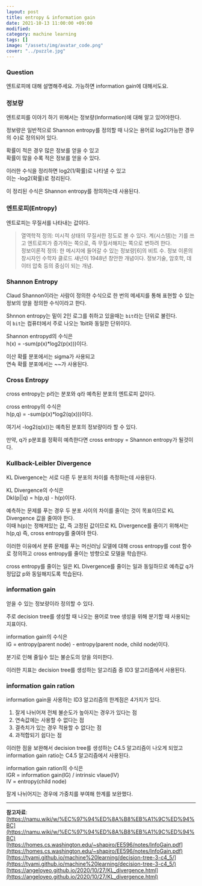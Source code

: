 ```yaml
---
layout: post
title: entropy & information gain
date: 2021-10-13 11:00:00 +09:00
modified: 
category: machine learning
tags: []
image: "/assets/img/avatar_code.png"
cover: "../puzzle.jpg"
---
```


### Question

엔트로피에 대해 설명해주세요. 가능하면 information gain에 대해서도요.

### 정보량

엔트로피를 이야기 하기 위해서는 정보량(Information)에 대해 알고 있어야한다.<br>

정보량은 일반적으로 Shannon entropy를 정의할 때 나오는 용어로 log2(가능한 경우의 수)로 정의되어 있다.<br>

확률이 적은 경우 많은 정보를 얻을 수 있고<br>
확률이 많을 수록 적은 정보를 얻을 수 있다.<br>

이러한 수식을 정리하면 log2(1/확률)로 나타낼 수 있고<br>
이는 -log2(확률)로 정리된다.<br>

이 정리된 수식은 Shannon entropy를 정의하는데 사용된다.<br>

### 엔트로피(Entropy)

엔트로피는 무질서를 나타내는 값이다.<br>

>열역학적 정의: 미시적 상태의 무질서한 정도로 볼 수 있다. 계(시스템)는 기를 쓰고 엔트로피가 증가하는 쪽으로, 즉 무질서해지는 쪽으로 변하려 한다.<br>
>정보이론적 정의: 한 메시지에 들어갈 수 있는 정보량[6]의 비트 수. 정보 이론의 창시자인 수학자 클로드 섀넌이 1948년 창안한 개념이다. 정보기술, 암호학, 데이터 압축 등의 중심이 되는 개념.<br>


### Shannon Entropy

Claud Shannon이라는 사람이 정의한 수식으로 한 번의 메세지를 통해 표현할 수 있는 정보의 양을 정의한 수식이라고 한다.<br>

Shnnon entropy는 밑이 2인 로그를 취하고 있을때는 `bit`라는 단위로 불린다.<br>
이 `bit`는 컴퓨터에서 주로 나오는 1bit와 동일한 단위이다.<br>

Shannon entropyd의 수식은<br>
h(x) = -sum(p(x)*log2(p(x)))이다.<br>

이산 확률 분포에서는 sigma가 사용되고<br>
연속 확률 분포에서는 ~~가 사용된다.<br>

### Cross Entropy

cross entropy는 p라는 분포와 q라 예측된 분포의 엔트로피 값이다.<br>

cross entropy의 수식은<br>
h(p,q) = -sum(p(x)*log2(q(x)))이다.<br>

여기서 -log2(q(x))는 예측된 분포의 정보량이라 할 수 있다.<br>

만약, q가 p분포를 정확히 예측한다면 cross entropy = Shannon entropy가 될것이다.<br>

### Kullback-Leibler Divergence

KL Divergence는 서로 다른 두 분포의 차이를 측정하는데 사용된다.<br>

KL Divergence의 수식은<br>
Dkl(p||q) = h(p,q) - h(p)이다.<br>

예측하는 문제를 푸는 경우 두 분포 사이의 차이를 줄이는 것이 목표이므로 KL Divergence 값을 줄여야 한다.<br>
이때 h(p)는 정해져있는 값, 즉 고정된 값이므로 KL Divergence를 줄이기 위해서는 h(p,q) 즉, cross entropy를 줄여야 한다.<br>

이러한 이유에서 분류 문제를 푸는 머신러닝 모델에 대해 cross entropy를 cost 함수로 정의하고 cross entropy를 줄이는 방향으로 모델을 학습한다.<br>

cross entropy를 줄이는 일은 KL Divergence를 줄이는 일과 동일하므로 예측값 q가 정답값 p와 동일해지도록 학습된다.<br>

### information gain

얻을 수 있는 정보량이라 정의할 수 있다.<br> 

주로 decision tree를 생성할 때 나오는 용어로 tree 생성을 위해 분기할 때 사용되는 지표이다.<br>

information gain의 수식은<br>
IG = entropy(parent node) - entropy(parent node, child node)이다.<br>

분기로 인해 줄일수 있는 불순도의 양을 의미한다.<br>

이러한 지표는 decision tree를 생성하는 알고리즘 중 ID3 알고리즘에서 사용된다.<br>

### information gain ration

information gain을 사용하는 ID3 알고리즘의 한계점은 4가지가 있다.<br>
1. 잘게 나뉘어져 전체 불순도가 높아지는 경우가 있다는 점
1. 연속값에는 사용할 수 없다는 점
1. 결측치가 있는 경우 적용할 수 없다는 점
1. 과적합되기 쉽다는 점

이러한 점을 보완해서 decision tree를 생성하는 C4.5 알고리즘이 나오게 되었고<br>
information gain ratio는 C4.5 알고리즘에서 사용된다.<br>

information gain ration의 수식은<br>
IGR = information gain(IG) / intrinsic vlaue(IV)<br>
IV = entropy(child node)<br>

잘게 나뉘어지는 경우에 가중치를 부여해 한계를 보완했다.<br>


----
**참고자료**:<br>
[https://namu.wiki/w/%EC%97%94%ED%8A%B8%EB%A1%9C%ED%94%BC](https://namu.wiki/w/%EC%97%94%ED%8A%B8%EB%A1%9C%ED%94%BC)<br>
[https://homes.cs.washington.edu/~shapiro/EE596/notes/InfoGain.pdf](https://homes.cs.washington.edu/~shapiro/EE596/notes/InfoGain.pdf)<br>
[https://tyami.github.io/machine%20learning/decision-tree-3-c4_5/](https://tyami.github.io/machine%20learning/decision-tree-3-c4_5/)<br>
[https://angeloyeo.github.io/2020/10/27/KL_divergence.html](https://angeloyeo.github.io/2020/10/27/KL_divergence.html)
